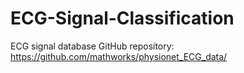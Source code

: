 # ECG-Signal-Classification

 ECG signal database GitHub repository: https://github.com/mathworks/physionet_ECG_data/
